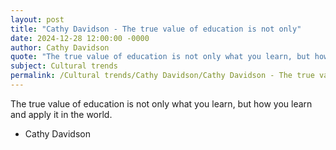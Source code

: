 ```yaml
---
layout: post
title: "Cathy Davidson - The true value of education is not only"
date: 2024-12-28 12:00:00 -0000
author: Cathy Davidson
quote: "The true value of education is not only what you learn, but how you learn and apply it in the world."
subject: Cultural trends
permalink: /Cultural trends/Cathy Davidson/Cathy Davidson - The true value of education is not only
---
```


The true value of education is not only what you learn, but how you learn and apply it in the world.

- Cathy Davidson
